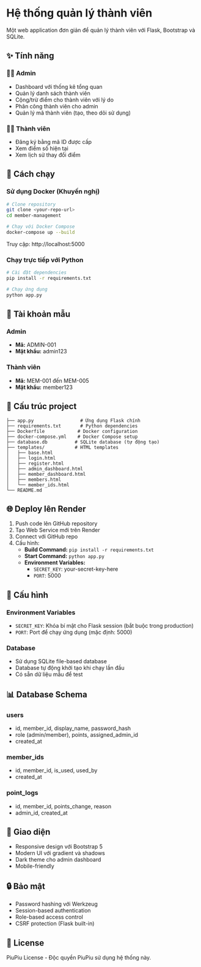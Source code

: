 # Hệ thống quản lý thành viên

Một web application đơn giản để quản lý thành viên với Flask, Bootstrap và SQLite.

## ✨ Tính năng

### 🧑‍💼 Admin
- Dashboard với thống kê tổng quan
- Quản lý danh sách thành viên
- Cộng/trừ điểm cho thành viên với lý do
- Phân công thành viên cho admin
- Quản lý mã thành viên (tạo, theo dõi sử dụng)

### 🧑‍🎓 Thành viên
- Đăng ký bằng mã ID được cấp
- Xem điểm số hiện tại
- Xem lịch sử thay đổi điểm

## 🚀 Cách chạy

### Sử dụng Docker (Khuyến nghị)

```bash
# Clone repository
git clone <your-repo-url>
cd member-management

# Chạy với Docker Compose
docker-compose up --build
```

Truy cập: http://localhost:5000

### Chạy trực tiếp với Python

```bash
# Cài đặt dependencies
pip install -r requirements.txt

# Chạy ứng dụng
python app.py
```

## 🔐 Tài khoản mẫu

### Admin
- **Mã:** ADMIN-001
- **Mật khẩu:** admin123

### Thành viên
- **Mã:** MEM-001 đến MEM-005
- **Mật khẩu:** member123

## 📁 Cấu trúc project

```
├── app.py                 # Ứng dụng Flask chính
├── requirements.txt       # Python dependencies
├── Dockerfile            # Docker configuration
├── docker-compose.yml    # Docker Compose setup
├── database.db          # SQLite database (tự động tạo)
├── templates/           # HTML templates
│   ├── base.html
│   ├── login.html
│   ├── register.html
│   ├── admin_dashboard.html
│   ├── member_dashboard.html
│   ├── members.html
│   └── member_ids.html
└── README.md
```

## 🌐 Deploy lên Render

1. Push code lên GitHub repository
2. Tạo Web Service mới trên Render
3. Connect với GitHub repo
4. Cấu hình:
   - **Build Command:** `pip install -r requirements.txt`
   - **Start Command:** `python app.py`
   - **Environment Variables:**
     - `SECRET_KEY`: your-secret-key-here
     - `PORT`: 5000

## 🔧 Cấu hình

### Environment Variables
- `SECRET_KEY`: Khóa bí mật cho Flask session (bắt buộc trong production)
- `PORT`: Port để chạy ứng dụng (mặc định: 5000)

### Database
- Sử dụng SQLite file-based database
- Database tự động khởi tạo khi chạy lần đầu
- Có sẵn dữ liệu mẫu để test

## 📊 Database Schema

### users
- id, member_id, display_name, password_hash
- role (admin/member), points, assigned_admin_id
- created_at

### member_ids
- id, member_id, is_used, used_by
- created_at

### point_logs
- id, member_id, points_change, reason
- admin_id, created_at

## 🎨 Giao diện

- Responsive design với Bootstrap 5
- Modern UI với gradient và shadows
- Dark theme cho admin dashboard
- Mobile-friendly

## 🔒 Bảo mật

- Password hashing với Werkzeug
- Session-based authentication
- Role-based access control
- CSRF protection (Flask built-in)

## 📝 License

PiuPiu License - Độc quyền PiuPiu sử dụng hệ thống này.